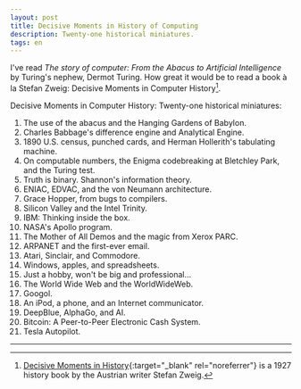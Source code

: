 ```yaml
---
layout: post
title: Decisive Moments in History of Computing
description: Twenty-one historical miniatures.
tags: en
---
```


I've read *The story of computer: From the Abacus to Artificial Intelligence*
by Turing's nephew, Dermot Turing. How great it would be to read a book à la
Stefan Zweig: Decisive Moments in Computer History[^1].

Decisive Moments in Computer History: Twenty-one historical miniatures:

01. The use of the abacus and the Hanging Gardens of Babylon.
02. Charles Babbage's difference engine and Analytical Engine.
03. 1890 U.S. census, punched cards, and Herman Hollerith's tabulating machine.
04. On computable numbers, the Enigma codebreaking at Bletchley Park, and the Turing test.
05. Truth is binary. Shannon's information theory.
06. ENIAC, EDVAC, and the von Neumann architecture.
07. Grace Hopper, from bugs to compilers.
08. Silicon Valley and the Intel Trinity.
09. IBM: Thinking inside the box.
10. NASA's Apollo program.
11. The Mother of All Demos and the magic from Xerox PARC.
12. ARPANET and the first-ever email.
13. Atari, Sinclair, and Commodore.
14. Windows, apples, and spreadsheets.
15. Just a hobby, won't be big and professional…
16. The World Wide Web and the WorldWideWeb.
17. Googol.
18. An iPod, a phone, and an Internet communicator.
19. DeepBlue, AlphaGo, and AI.
20. Bitcoin: A Peer-to-Peer Electronic Cash System.
21. Tesla Autopilot.

---

[^1]: [Decisive Moments in History](https://en.wikipedia.org/wiki/Decisive_Moments_in_History){:target="_blank" rel="noreferrer"} is a 1927 history book by the Austrian writer Stefan Zweig.
